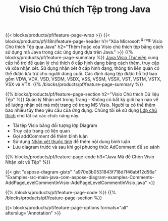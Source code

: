 ﻿---
title: Visio Chú thích Tệp trong Java
url: /vi/java/annotation/
description: Thêm hoặc xóa chú thích dữ liệu của Visio chỉ với vài dòng mã Java.
---
{{< blocks/products/pf/feature-page-wrap >}}
{{< blocks/products/pf/i18n/feature-page-header h1="Xóa Microsoft <sup> & reg; </sup> Visio Chú thích Tệp qua Java" h2="Thêm hoặc xóa Visio chú thích tệp bằng cách sử dụng mã Java trong các ứng dụng dựa trên Java." >}}
{{% blocks/products/pf/feature-page-summary %}}
[Java Visio Thư viện](/diagram/java/) cung cấp hỗ trợ để quản lý chú thích ở cấp hình dạng bằng cách thêm, truy cập và xóa nhận xét. Sử dụng nhận xét ở cấp hình dạng, thông tin liên quan có thể được lưu trữ cho người dùng cuối. Các định dạng tệp được hỗ trợ bao gồm VDW, VDX, VSD, VSDM, VSDX, VSS, VSSM, VSSX, VST, VSTM, VSTX, VSX và VTX.
{{% /blocks/products/pf/feature-page-summary %}}

{{% blocks/products/pf/feature-page-section h2="Visio Chú thích Dữ liệu Tệp" %}}
Quản lý Nhận xét trong Trang - Không có bất kỳ giới hạn nào về số lượng nhận xét mà một trang có trong MS Visio. Người ta có thể thêm bao nhiêu tùy theo yêu cầu của ứng dụng. Chúng tôi sẽ sử dụng [Lớp chú thích](https://apireference.aspose.com/diagram/java/com.aspose.diagram/annotation) cho tất cả các chức năng này.

+ Tải tệp Visio bằng đối tượng lớp Diagram
+ Truy cập trang có liên quan 
+ Gọi addComment để thêm bình luận
+ Sử dụng [Nhận xét thuộc tính](https://apireference.aspose.com/diagram/java/com.aspose.diagram/annotation#Comment) để thêm nội dung bình luận 
+ Lưu diagram trước và sau khi gọi phương thức AdComment để so sánh

{{% blocks/products/pf/feature-page-code h3="Java Mã để Chèn Visio Nhận xét về Tệp" %}}

{{< gist "aspose-diagram-gists" "a970e3b0531843f718d7f46abf12d56a" "Examples-src-main-java-com-aspose-diagram-examples-Comments-AddPageLevelCommentInVisio-AddPageLevelCommentInVisio.java" >}}

{{% /blocks/products/pf/feature-page-code %}}
{{% /blocks/products/pf/feature-page-section %}}

{{< blocks/products/pf/feature-page-options formats="all" afterslug="Annotation" >}}